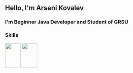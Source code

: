 ## Hello, I'm Arseni Kovalev

### I'm Beginner Java Developer and Student of GRSU



### Skills


<html>
<head>

</head>
<body>
    <img src="https://upload.wikimedia.org/wikipedia/ru/thumb/3/39/Java_logo.svg/1200px-Java_logo.svg.png" width="50px" height="80px"></img>
    <img src="https://image.pngaaa.com/579/2459579-middle.png" width="50px" height="80px"></img>
</body>
</html>
